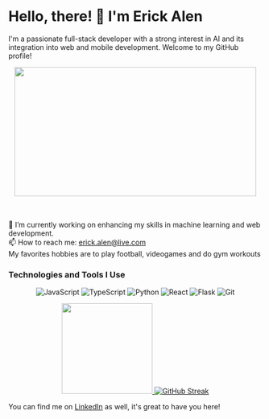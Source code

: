 # Hello, there! 👋 I'm Erick Alen

I'm a passionate full-stack developer with a strong interest in AI and its integration into web and mobile development. Welcome to my GitHub profile!

<div align="center">
  <img src="https://media.giphy.com/media/MC6eSuC3yypCU/giphy.gif" width="480" height="257" frameBorder="0" class="giphy-embed" allowFullScreen/>
</div>
<br/>
<br/>

<p>
  🔭 I’m currently working on enhancing my skills in machine learning and web development.
  <br>📫 How to reach me: <a href="mailto:erick.alen@live.com">erick.alen@live.com</a>
  <br>My favorites hobbies are to play football, videogames and do gym workouts
</p>
  
### Technologies and Tools I Use
<div align="center">

![JavaScript](https://img.shields.io/badge/-JavaScript-ffb300?style=flat-square&logo=javascript&logoColor=white)
![TypeScript](https://img.shields.io/badge/-TypeScript-007ACC?style=flat-square&logo=typescript&logoColor=white)
![Python](https://img.shields.io/badge/-Python-3776AB?style=flat-square&logo=python&logoColor=white)
![React](https://img.shields.io/badge/-React-61DAFB?style=flat-square&logo=react&logoColor=white)
![Flask](https://img.shields.io/badge/-Flask-000000?style=flat-square&logo=flask&logoColor=white)
![Git](https://img.shields.io/badge/-Git-F05032?style=flat-square&logo=git&logoColor=white)

</div>
<div align="center">
  <a href="https://github.com/Erick-Alen">
    <img loading="lazy" height="180em" src="https://github-readme-stats.vercel.app/api/top-langs/?username=Erick-Alen&layout=compact&langs_count=7&theme=dracula"/>
  </a>
  <a href="https://streak-stats.demolab.com/?user=Erick-Alen&theme=highcontrast">
    <img src="https://streak-stats.demolab.com/?user=Erick-Alen&theme=highcontrast" alt="GitHub Streak" />
  </a>
</div>

 You can find me on [LinkedIn](https://www.linkedin.com/in/erick-alen/) as well, it's great to have you here!
